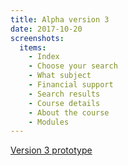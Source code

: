 ```yaml
---
title: Alpha version 3
date: 2017-10-20
screenshots:
  items:
    - Index
    - Choose your search
    - What subject
    - Financial support
    - Search results
    - Course details
    - About the course
    - Modules
---
```


[Version 3 prototype](https://search-and-compare-alpha.herokuapp.com/v03/)
